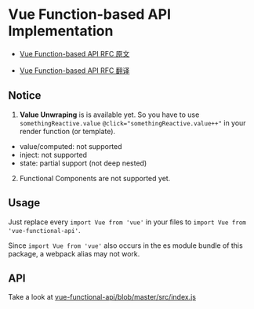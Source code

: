 # Vue Function-based API Implementation

- [Vue Function-based API RFC 原文](https://github.com/vuejs/rfcs/blob/function-apis/active-rfcs/0000-function-api.md)

- [Vue Function-based API RFC 翻译](https://zhuanlan.zhihu.com/p/68477600)

## Notice

1. **Value Unwraping** is is available yet. So you have to use `somethingReactive.value` `@click="somethingReactive.value++"` in your render function (or template).

- value/computed: not supported
- inject: not supported
- state: partial support (not deep nested)

2. Functional Components are not supported yet.

## Usage

Just replace every `import Vue from 'vue'` in your files to `import Vue from 'vue-functional-api'`.

Since `import Vue from 'vue'` also occurs in the es module bundle of this package, a webpack alias may not work.

## API

Take a look at [vue-functional-api/blob/master/src/index.js](https://github.com/AngusFu/vue-functional-api/blob/master/src/index.js)
